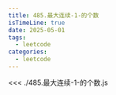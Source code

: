 ```yaml
---
title: 485.最大连续-1-的个数
isTimeLine: true
date: 2025-05-01
tags:
  - leetcode
categories:
  - leetcode
---
```


<<< ./485.最大连续-1-的个数.js

